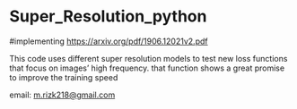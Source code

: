 # Super_Resolution_python
#implementing https://arxiv.org/pdf/1906.12021v2.pdf

This code uses different super resolution models to test new loss functions that focus on images’ high frequency. 
that function shows a great promise to improve the training speed 


email: m.rizk218@gmail.com
